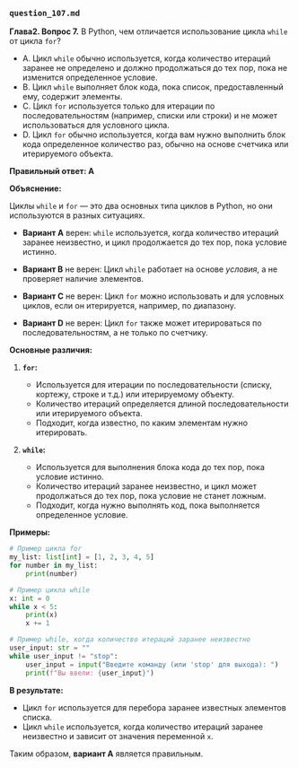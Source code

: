 ### `question_107.md`

**Глава2. Вопрос 7.** В Python, чем отличается использование цикла `while` от цикла `for`?

- A.  Цикл `while` обычно используется, когда количество итераций заранее не определено и должно продолжаться до тех пор, пока не изменится определенное условие.
- B.  Цикл `while` выполняет блок кода, пока список, предоставленный ему, содержит элементы.
- C.  Цикл `for` используется только для итерации по последовательностям (например, списки или строки) и не может использоваться для условного цикла.
- D.  Цикл `for` обычно используется, когда вам нужно выполнить блок кода определенное количество раз, обычно на основе счетчика или итерируемого объекта.

**Правильный ответ: A**

**Объяснение:**

Циклы `while` и `for` — это два основных типа циклов в Python, но они используются в разных ситуациях.

*   **Вариант A** верен: `while` используется, когда количество итераций заранее неизвестно, и цикл продолжается до тех пор, пока условие истинно.

*   **Вариант B** не верен: Цикл `while`  работает на основе *условия*, а не проверяет наличие элементов.
*   **Вариант C** не верен: Цикл `for` можно использовать и для условных циклов, если он итерируется, например, по диапазону.
*   **Вариант D** не верен: Цикл `for` также может итерироваться по последовательностям, а не только по счетчику.

**Основные различия:**

1.  **`for`:**
    *   Используется для итерации по последовательности (списку, кортежу, строке и т.д.) или итерируемому объекту.
    *   Количество итераций определяется длиной последовательности или итерируемого объекта.
    *   Подходит, когда известно, по каким элементам нужно итерировать.

2.  **`while`:**
    *   Используется для выполнения блока кода до тех пор, пока условие истинно.
    *   Количество итераций заранее неизвестно, и цикл может продолжаться до тех пор, пока условие не станет ложным.
    *   Подходит, когда нужно выполнять код, пока выполняется определенное условие.

**Примеры:**

```python
# Пример цикла for
my_list: list[int] = [1, 2, 3, 4, 5]
for number in my_list:
    print(number)

# Пример цикла while
x: int = 0
while x < 5:
    print(x)
    x += 1

# Пример while, когда количество итераций заранее неизвестно
user_input: str = ""
while user_input != "stop":
    user_input = input("Введите команду (или 'stop' для выхода): ")
    print(f"Вы ввели: {user_input}")
```

**В результате:**
* Цикл `for` используется для перебора заранее известных элементов списка.
* Цикл `while`  используется, когда количество итераций заранее неизвестно и зависит от значения переменной `x`.

Таким образом, **вариант A** является правильным.
